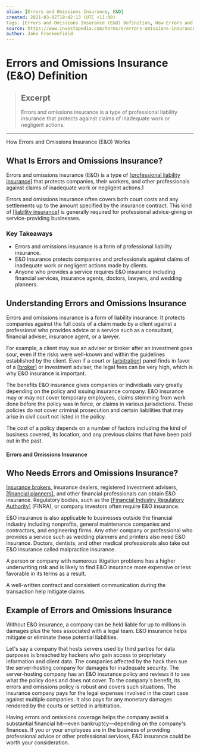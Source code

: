 ```yaml
---
alias: [Errors and Omissions Insurance, E&O]
created: 2021-03-02T19:42:13 (UTC +11:00)
tags: [Errors and Omissions Insurance (E&O) Definition, How Errors and Omissions Insurance (E&O) Works]
source: https://www.investopedia.com/terms/e/errors-omissions-insurance.asp
author: Jake Frankenfield
---
```


# Errors and Omissions Insurance (E&O) Definition

> ## Excerpt
> Errors and omissions insurance is a type of professional liability insurance that protects against claims of inadequate work or negligent actions.

---

How Errors and Omissions Insurance (E&O) Works
## What Is Errors and Omissions Insurance?

Errors and omissions insurance (E&O) is a type of [[professional liability insurance]](https://www.investopedia.com/terms/p/professional-liability-insurance.asp) that protects companies, their workers, and other professionals against claims of inadequate work or negligent actions.1

Errors and omissions insurance often covers both court costs and any settlements up to the amount specified by the insurance contract. This kind of [[liability insurance]](https://www.investopedia.com/terms/l/liability_insurance.asp) is generally required for professional advice-giving or service-providing businesses.

### Key Takeaways

-   Errors and omissions insurance is a form of professional liability insurance.
-   E&O insurance protects companies and professionals against claims of inadequate work or negligent actions made by clients.
-   Anyone who provides a service requires E&O insurance including financial services, insurance agents, doctors, lawyers, and wedding planners.

## Understanding Errors and Omissions Insurance

Errors and omissions insurance is a form of liability insurance. It protects companies against the full costs of a claim made by a client against a professional who provides advice or a service such as a consultant, financial adviser, insurance agent, or a lawyer.

For example, a client may sue an adviser or broker after an investment goes sour, even if the risks were well-known and within the guidelines established by the client. Even if a court or [[arbitration]](https://www.investopedia.com/terms/a/arbitration.asp) panel finds in favor of a [[broker]](https://www.investopedia.com/terms/b/broker.asp) or investment adviser, the legal fees can be very high, which is why E&O insurance is important.

The benefits E&O insurance gives companies or individuals vary greatly depending on the policy and issuing insurance company. E&O insurance may or may not cover temporary employees, claims stemming from work done before the policy was in force, or claims in various jurisdictions. These policies do not cover criminal prosecution and certain liabilities that may arise in civil court not listed in the policy.

The cost of a policy depends on a number of factors including the kind of business covered, its location, and any previous claims that have been paid out in the past.

#### Errors and Omissions Insurance

## Who Needs Errors and Omissions Insurance?

[Insurance brokers](https://www.investopedia.com/ask/answers/050715/how-does-insurance-broker-make-money.asp), insurance dealers, registered investment advisers, [[financial planners]](https://www.investopedia.com/terms/f/financialplanner.asp), and other financial professionals can obtain E&O insurance. Regulatory bodies, such as the [[Financial Industry Regulatory Authority]](https://www.investopedia.com/terms/f/finra.asp) (FINRA), or company investors often require E&O insurance.

E&O insurance is also applicable to businesses outside the financial industry including nonprofits, general maintenance companies and contractors, and engineering firms. Any other company or professional who provides a service such as wedding planners and printers also need E&O insurance. Doctors, dentists, and other medical professionals also take out E&O insurance called malpractice insurance.

A person or company with numerous litigation problems has a higher underwriting risk and is likely to find E&O insurance more expensive or less favorable in its terms as a result.

A well-written contract and consistent communication during the transaction help mitigate claims.

## Example of Errors and Omissions Insurance

Without E&O insurance, a company can be held liable for up to millions in damages plus the fees associated with a legal team. E&O insurance helps mitigate or eliminate these potential liabilities.

Let's say a company that hosts servers used by third parties for data purposes is breached by hackers who gain access to proprietary information and client data. The companies affected by the hack then sue the server-hosting company for damages for inadequate security. The server-hosting company has an E&O insurance policy and reviews it to see what the policy does and does not cover. To the company's benefit, its errors and omissions policy is robust and covers such situations. The insurance company pays for the legal expenses involved in the court case against multiple companies. It also pays for any monetary damages rendered by the courts or settled in arbitration.

Having errors and omissions coverage helps the company avoid a substantial financial hit—even bankruptcy—depending on the company's finances. If you or your employees are in the business of providing professional advice or other professional services, E&O insurance could be worth your consideration.
